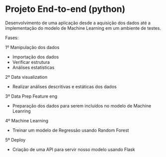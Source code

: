 # Projeto End-to-end (python)

Desenvolvimento de uma aplicação desde a aquisição dos dados até a implementação do modelo de Machine Learning em um ambiente de testes.

Fases:

1º Manipulação dos dados 
- Importação dos dados
- Verificar estrutura
- Análises estatísticas

2º Data visualization 
- Realizar análises descritivas e estáticas dos dados

3º Data Prep Feature eng
- Preparação dos dados para serem incluídos no modelo de Machine Leanring

4º Machine Learning
- Treinar um modelo de Regressão usando Random Forest 

5º Deploy
- Criação de uma API para servir nosso modelo usando Flask


